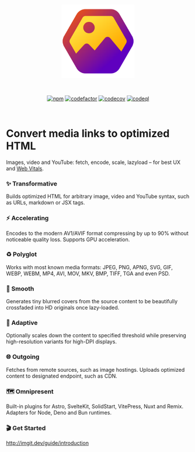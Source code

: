 <p align="center">
  <a href="https://imgit.dev" target="_blank" rel="noopener noreferrer">
    <img width="200" src="https://github.com/elringus/imgit/raw/main/docs/public/favicon.svg" alt="imgit logo">
  </a>
</p>
<br/>
<p align="center">
  <a href="https://www.npmjs.com/package/imgit"><img src="https://img.shields.io/npm/v/imgit" alt="npm"></a>
  <a href="https://codefactor.io/repository/github/elringus/imgit/overview/main"><img src="https://codefactor.io/repository/github/elringus/imgit/badge/main" alt="codefactor"></a>
  <a href="https://codecov.io/gh/elringus/imgit"><img src="https://codecov.io/gh/elringus/imgit/graph/badge.svg?token=3JvjXxyfag" alt="codecov"/></a>
  <a href="https://github.com/elringus/imgit/actions/workflows/codeql.yml"><img src="https://github.com/elringus/imgit/actions/workflows/codeql.yml/badge.svg" alt="codeql"></a>
</p>
<br/>

# Convert media links to optimized HTML

Images, video and YouTube: fetch, encode, scale, lazyload – for best UX and [Web Vitals](https://web.dev/vitals).

### ✨ Transformative

Builds optimized HTML for arbitrary image, video and YouTube syntax, such as URLs, markdown or JSX tags.

### ⚡ Accelerating

Encodes to the modern AV1/AVIF format compressing by up to 90% without noticeable quality loss. Supports GPU acceleration.

### ♻️ Polyglot

Works with most known media formats: JPEG, PNG, APNG, SVG, GIF, WEBP, WEBM, MP4, AVI, MOV, MKV, BMP, TIFF, TGA and even PSD.

### 🌊 Smooth

Generates tiny blurred covers from the source content to be beautifully crossfaded into HD originals once lazy-loaded.

### 📐 Adaptive

Optionally scales down the content to specified threshold while preserving high-resolution variants for high-DPI displays.

### 🌐 Outgoing

Fetches from remote sources, such as image hostings. Uploads optimized content to designated endpoint, such as CDN.

### 🗺️ Omnipresent

Built-in plugins for Astro, SvelteKit, SolidStart, VitePress, Nuxt and Remix. Adapters for Node, Deno and Bun runtimes.

### 🎬 Get Started

http://imgit.dev/guide/introduction
